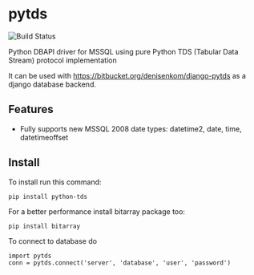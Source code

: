 pytds
=====

![Build Status](https://secure.travis-ci.org/denisenkom/pytds.png?branch=master)
   

Python DBAPI driver for MSSQL using pure Python TDS (Tabular Data Stream) protocol implementation

It can be used with https://bitbucket.org/denisenkom/django-pytds as a django database backend.

Features
--------

* Fully supports new MSSQL 2008 date types: datetime2, date, time, datetimeoffset

Install
-------

To install run this command:

    pip install python-tds

For a better performance install bitarray package too:

    pip install bitarray

To connect to database do
    
    import pytds
    conn = pytds.connect('server', 'database', 'user', 'password')
